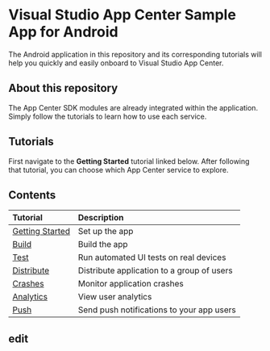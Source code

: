 # Visual Studio App Center Sample App for Android 
The Android application in this repository and its corresponding tutorials will help you quickly and easily onboard to Visual Studio App Center.

## About this repository
The App Center SDK modules are already integrated within the application. Simply follow the tutorials to learn how to use each service.

## Tutorials
First navigate to the **Getting Started** tutorial linked below. After following that tutorial, you can choose which App Center service to explore. 

## Contents
| Tutorial | Description |
|:-|:-|
| [Getting Started](https://docs.microsoft.com/en-us/appcenter/quickstarts/android/getting-started) | Set up the app |
| [Build](https://docs.microsoft.com/en-us/appcenter/quickstarts/android/build) | Build the app |
| [Test](https://docs.microsoft.com/en-us/appcenter/quickstarts/android/test) | Run automated UI tests on real devices |
| [Distribute](https://docs.microsoft.com/en-us/appcenter/quickstarts/android/distribute)| Distribute application to a group of users |
| [Crashes](https://docs.microsoft.com/en-us/appcenter/quickstarts/android/crashes) | Monitor application crashes |
| [Analytics](https://docs.microsoft.com/en-us/appcenter/quickstarts/android/analytics) | View user analytics |
| [Push](https://docs.microsoft.com/en-us/appcenter/quickstarts/android/push) | Send push notifications to your app users |


## edit
